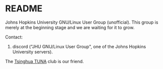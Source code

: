 # README
Johns Hopkins University GNU/Linux User Group (unofficial).
This group is merely at the beginning stage and we are waiting for it to grow.

Contact:
1. discord ("JHU GNU/Linux User Group", one of the Johns Hopkins University servers). 

The [Tsinghua TUNA](https://tuna.moe/) club is our friend.
